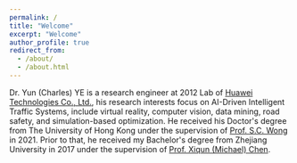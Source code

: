 ```yaml
---
permalink: /
title: "Welcome"
excerpt: "Welcome"
author_profile: true
redirect_from: 
  - /about/
  - /about.html
---
```


Dr. Yun (Charles) YE is a research engineer at 2012 Lab of [Huawei Technologies Co., Ltd.](https://www.huawei.com/cn/), his research interests focus on AI-Driven Intelligent Traffic Systems, include virtual reality, computer vision, data mining, road safety, and simulation-based optimization. He received his Doctor's degree from The University of Hong Kong under the supervision of [Prof. S.C. Wong](https://www.civil.hku.hk/scwong/) in 2021. Prior to that, he received my Bachelor's degree from Zhejiang University in 2017 under the supervision of [Prof. Xiqun (Michael) Chen](https://person.zju.edu.cn/xiqun).
